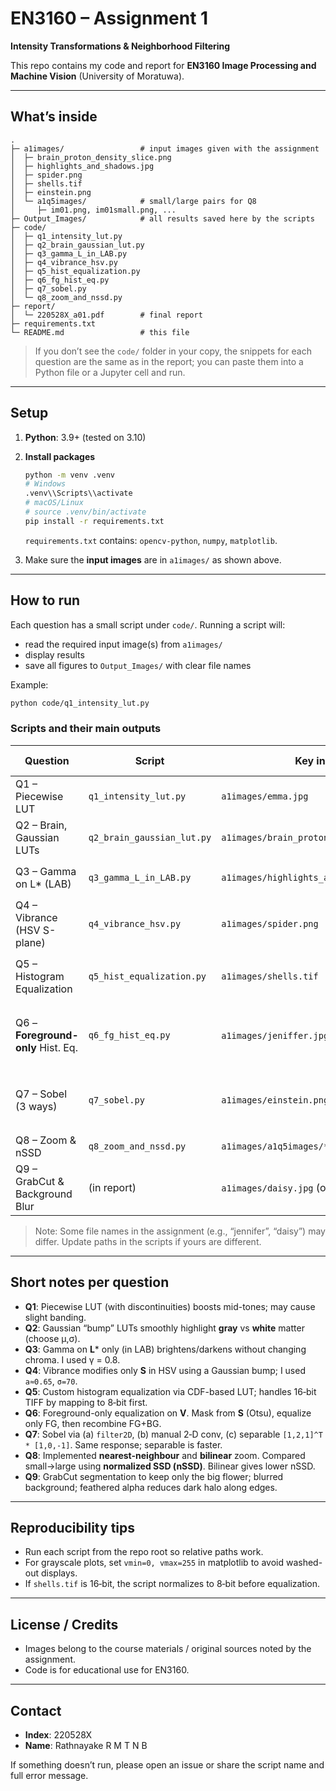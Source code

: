# EN3160 – Assignment 1  
**Intensity Transformations & Neighborhood Filtering**

This repo contains my code and report for **EN3160 Image Processing and Machine Vision** (University of Moratuwa).

---

## What’s inside

```
.
├─ a1images/                 # input images given with the assignment
│  ├─ brain_proton_density_slice.png
│  ├─ highlights_and_shadows.jpg
│  ├─ spider.png
│  ├─ shells.tif
│  ├─ einstein.png
│  └─ a1q5images/            # small/large pairs for Q8
│     ├─ im01.png, im01small.png, ...
├─ Output_Images/            # all results saved here by the scripts
├─ code/
│  ├─ q1_intensity_lut.py
│  ├─ q2_brain_gaussian_lut.py
│  ├─ q3_gamma_L_in_LAB.py
│  ├─ q4_vibrance_hsv.py
│  ├─ q5_hist_equalization.py
│  ├─ q6_fg_hist_eq.py
│  ├─ q7_sobel.py
│  └─ q8_zoom_and_nssd.py
├─ report/
│  └─ 220528X_a01.pdf        # final report
├─ requirements.txt
└─ README.md                 # this file
```

> If you don’t see the `code/` folder in your copy, the snippets for each question are the same as in the report; you can paste them into a Python file or a Jupyter cell and run.

---

## Setup

1. **Python**: 3.9+ (tested on 3.10)  
2. **Install packages**
   ```bash
   python -m venv .venv
   # Windows
   .venv\\Scripts\\activate
   # macOS/Linux
   # source .venv/bin/activate
   pip install -r requirements.txt
   ```
   `requirements.txt` contains: `opencv-python`, `numpy`, `matplotlib`.

3. Make sure the **input images** are in `a1images/` as shown above.

---

## How to run

Each question has a small script under `code/`. Running a script will:

- read the required input image(s) from `a1images/`
- display results
- save all figures to `Output_Images/` with clear file names

Example:

```bash
python code/q1_intensity_lut.py
```

### Scripts and their main outputs

| Question | Script | Key inputs | Main outputs (in `Output_Images/`) |
|---|---|---|---|
| Q1 – Piecewise LUT | `q1_intensity_lut.py` | `a1images/emma.jpg` | `q1_lut.png`, `q1_out.png` |
| Q2 – Brain, Gaussian LUTs | `q2_brain_gaussian_lut.py` | `a1images/brain_proton_density_slice.png` | `q2_gray.png`, `q2_white.png`, `q2_lut_gray.png`, `q2_lut_white.png` |
| Q3 – Gamma on L* (LAB) | `q3_gamma_L_in_LAB.py` | `a1images/highlights_and_shadows.jpg` | `q3_gamma_corrected.png`, `q3_L_hist_original.png`, `q3_L_hist_gamma_0.8.png` |
| Q4 – Vibrance (HSV S-plane) | `q4_vibrance_hsv.py` | `a1images/spider.png` | `q4_vibrance_enhanced.png`, `q4_vibrance_lut.png`, `q4_HSV.png` |
| Q5 – Histogram Equalization | `q5_hist_equalization.py` | `a1images/shells.tif` | `q5_original_gray.png`, `q5_equalized.png`, `q5_hist_before.png`, `q5_hist_after.png` |
| Q6 – **Foreground-only** Hist. Eq. | `q6_fg_hist_eq.py` | `a1images/jeniffer.jpg` (or your Fig. 6) | `q6_hsv_planes.png`, `q6_mask.png`, `q6_original.png`, `q6_result_strict.png`, FG hist/CDF plots |
| Q7 – Sobel (3 ways) | `q7_sobel.py` | `a1images/einstein.png` | `q7_gx_filter2d.png`, `q7_gy_filter2d.png`, `q7_gx_manual.png`, `q7_gy_manual.png`, `q7_out.png` |
| Q8 – Zoom & nSSD | `q8_zoom_and_nssd.py` | `a1images/a1q5images/*` | upscaled images + `q8_nssd_results.csv` |
| Q9 – GrabCut & Background Blur | (in report) | `a1images/daisy.jpg` (or flower) | `q9_mask_bigflower.png`, `q9_fg_bigflower.png`, `q9_bg_bigflower.png`, `q9_enhanced_bigflower.png` |

> Note: Some file names in the assignment (e.g., “jennifer”, “daisy”) may differ. Update paths in the scripts if yours are different.

---

## Short notes per question

- **Q1**: Piecewise LUT (with discontinuities) boosts mid-tones; may cause slight banding.
- **Q2**: Gaussian “bump” LUTs smoothly highlight **gray** vs **white** matter (choose μ,σ).
- **Q3**: Gamma on **L*** only (in LAB) brightens/darkens without changing chroma. I used γ = 0.8.
- **Q4**: Vibrance modifies only **S** in HSV using a Gaussian bump; I used `a≈0.65`, `σ=70`.
- **Q5**: Custom histogram equalization via CDF-based LUT; handles 16‑bit TIFF by mapping to 8‑bit first.
- **Q6**: Foreground-only equalization on **V**. Mask from **S** (Otsu), equalize only FG, then recombine FG+BG.
- **Q7**: Sobel via (a) `filter2D`, (b) manual 2‑D conv, (c) separable `[1,2,1]^T * [1,0,-1]`. Same response; separable is faster.
- **Q8**: Implemented **nearest-neighbour** and **bilinear** zoom. Compared small→large using **normalized SSD (nSSD)**. Bilinear gives lower nSSD.
- **Q9**: GrabCut segmentation to keep only the big flower; blurred background; feathered alpha reduces dark halo along edges.

---

## Reproducibility tips

- Run each script from the repo root so relative paths work.
- For grayscale plots, set `vmin=0, vmax=255` in matplotlib to avoid washed-out displays.
- If `shells.tif` is 16‑bit, the script normalizes to 8‑bit before equalization.

---

## License / Credits

- Images belong to the course materials / original sources noted by the assignment.
- Code is for educational use for EN3160.

---

## Contact

- **Index**: 220528X  
- **Name**: Rathnayake R M T N B

If something doesn’t run, please open an issue or share the script name and full error message.
